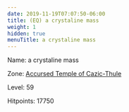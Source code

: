 ```yaml
---
date: 2019-11-19T07:07:50-06:00
title: (EQ) a crystaline mass
weight: 1
hidden: true
menuTitle: a crystaline mass
---
```


Name: a crystaline mass


Zone: [Accursed Temple of Cazic-Thule](/en/eq/exploration/accursed_temple_of_cazicthule)

Level: 59

Hitpoints: 17750